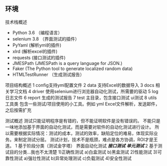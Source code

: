 ## 环境


技术栈概述
- Python 3.6  （编程语言）
- selenium 3.8 （界面测试的插件）
- PyYaml (解析yml的插件)
- xlrd (解析excel的插件)
- requests (接口测试的插件)
- JMESPath  (JMESPath is a query language for JSON.)
- Faker (The Python tool to generate localized random data)
- HTMLTestRunner （生成测试报告）


项目结构概述
    1 config支持yml配置文件
    2 data 支持Excel的数据导入
    3 docs 相关学习文档
    4 driver 使用selenium进行浏览器自动化测试，所需要的驱动
    5 log 日志文件
    6 report 生成的测试报告
    7 test 主目录，包含接口测试 ui测试
    8 utils 工具类 包含一些测试/项目使用的小工具。例如 yml  Excel文件解析，发送邮件，之后按需扩充



测试概述
测试只能证明程序是有错的，但不能证明软件是没有错误的。
不能只是一味地添加基于界面的自动化测试，而是需要对软件的自动化测试进行设计。
所以需要根据实际情况：测试的成本，测试的效率，缺陷定位的难易，体现实际业务。来制定测试分层。
测试计划，技术不是瓶颈，难点是各方协调，ROI才是王道。
 1 基于阶段分类（测试金字塔）
       界面自动化测试
      ***接口测试***
    *****单元测试*****
 2 基于测试目的分类...我也不太清楚
    1)正确性测试
       a)白盒测试
       b)黑盒测试
    2)性能测试
    3)可靠性测试
       a)强壮性测试
       b)异常处理测试
       c)负载测试
    4)安全性测试

